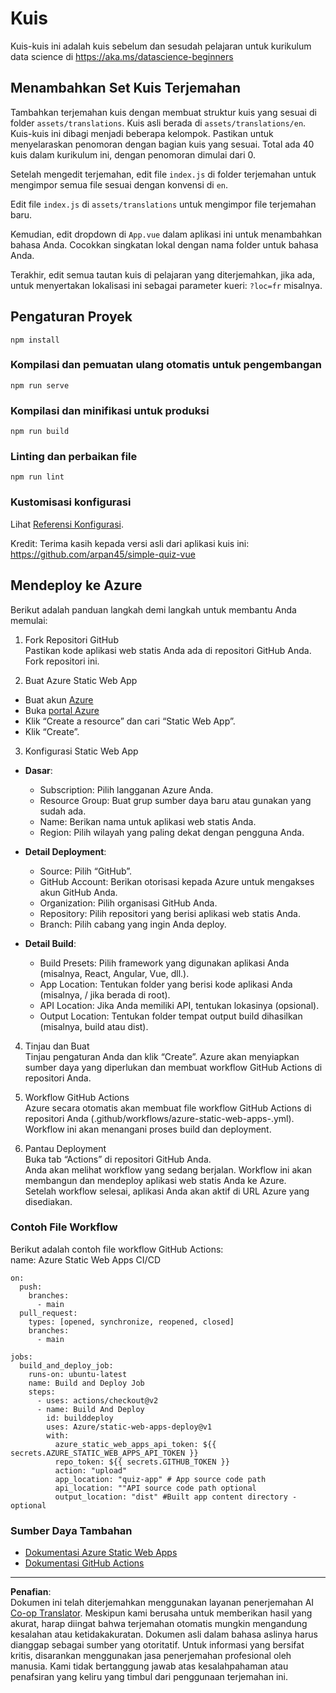 <!--
CO_OP_TRANSLATOR_METADATA:
{
  "original_hash": "e92c33ea498915a13c9aec162616db18",
  "translation_date": "2025-08-28T19:06:29+00:00",
  "source_file": "quiz-app/README.md",
  "language_code": "id"
}
-->
# Kuis

Kuis-kuis ini adalah kuis sebelum dan sesudah pelajaran untuk kurikulum data science di https://aka.ms/datascience-beginners

## Menambahkan Set Kuis Terjemahan

Tambahkan terjemahan kuis dengan membuat struktur kuis yang sesuai di folder `assets/translations`. Kuis asli berada di `assets/translations/en`. Kuis-kuis ini dibagi menjadi beberapa kelompok. Pastikan untuk menyelaraskan penomoran dengan bagian kuis yang sesuai. Total ada 40 kuis dalam kurikulum ini, dengan penomoran dimulai dari 0.

Setelah mengedit terjemahan, edit file `index.js` di folder terjemahan untuk mengimpor semua file sesuai dengan konvensi di `en`.

Edit file `index.js` di `assets/translations` untuk mengimpor file terjemahan baru.

Kemudian, edit dropdown di `App.vue` dalam aplikasi ini untuk menambahkan bahasa Anda. Cocokkan singkatan lokal dengan nama folder untuk bahasa Anda.

Terakhir, edit semua tautan kuis di pelajaran yang diterjemahkan, jika ada, untuk menyertakan lokalisasi ini sebagai parameter kueri: `?loc=fr` misalnya.

## Pengaturan Proyek

```
npm install
```

### Kompilasi dan pemuatan ulang otomatis untuk pengembangan

```
npm run serve
```

### Kompilasi dan minifikasi untuk produksi

```
npm run build
```

### Linting dan perbaikan file

```
npm run lint
```

### Kustomisasi konfigurasi

Lihat [Referensi Konfigurasi](https://cli.vuejs.org/config/).

Kredit: Terima kasih kepada versi asli dari aplikasi kuis ini: https://github.com/arpan45/simple-quiz-vue

## Mendeploy ke Azure

Berikut adalah panduan langkah demi langkah untuk membantu Anda memulai:

1. Fork Repositori GitHub  
Pastikan kode aplikasi web statis Anda ada di repositori GitHub Anda. Fork repositori ini.

2. Buat Azure Static Web App  
- Buat akun [Azure](http://azure.microsoft.com)  
- Buka [portal Azure](https://portal.azure.com)  
- Klik “Create a resource” dan cari “Static Web App”.  
- Klik “Create”.  

3. Konfigurasi Static Web App  
- **Dasar**:  
  - Subscription: Pilih langganan Azure Anda.  
  - Resource Group: Buat grup sumber daya baru atau gunakan yang sudah ada.  
  - Name: Berikan nama untuk aplikasi web statis Anda.  
  - Region: Pilih wilayah yang paling dekat dengan pengguna Anda.  

- **Detail Deployment**:  
  - Source: Pilih “GitHub”.  
  - GitHub Account: Berikan otorisasi kepada Azure untuk mengakses akun GitHub Anda.  
  - Organization: Pilih organisasi GitHub Anda.  
  - Repository: Pilih repositori yang berisi aplikasi web statis Anda.  
  - Branch: Pilih cabang yang ingin Anda deploy.  

- **Detail Build**:  
  - Build Presets: Pilih framework yang digunakan aplikasi Anda (misalnya, React, Angular, Vue, dll.).  
  - App Location: Tentukan folder yang berisi kode aplikasi Anda (misalnya, / jika berada di root).  
  - API Location: Jika Anda memiliki API, tentukan lokasinya (opsional).  
  - Output Location: Tentukan folder tempat output build dihasilkan (misalnya, build atau dist).  

4. Tinjau dan Buat  
Tinjau pengaturan Anda dan klik “Create”. Azure akan menyiapkan sumber daya yang diperlukan dan membuat workflow GitHub Actions di repositori Anda.

5. Workflow GitHub Actions  
Azure secara otomatis akan membuat file workflow GitHub Actions di repositori Anda (.github/workflows/azure-static-web-apps-<name>.yml). Workflow ini akan menangani proses build dan deployment.

6. Pantau Deployment  
Buka tab “Actions” di repositori GitHub Anda.  
Anda akan melihat workflow yang sedang berjalan. Workflow ini akan membangun dan mendeploy aplikasi web statis Anda ke Azure.  
Setelah workflow selesai, aplikasi Anda akan aktif di URL Azure yang disediakan.

### Contoh File Workflow

Berikut adalah contoh file workflow GitHub Actions:  
name: Azure Static Web Apps CI/CD  
```
on:
  push:
    branches:
      - main
  pull_request:
    types: [opened, synchronize, reopened, closed]
    branches:
      - main

jobs:
  build_and_deploy_job:
    runs-on: ubuntu-latest
    name: Build and Deploy Job
    steps:
      - uses: actions/checkout@v2
      - name: Build And Deploy
        id: builddeploy
        uses: Azure/static-web-apps-deploy@v1
        with:
          azure_static_web_apps_api_token: ${{ secrets.AZURE_STATIC_WEB_APPS_API_TOKEN }}
          repo_token: ${{ secrets.GITHUB_TOKEN }}
          action: "upload"
          app_location: "quiz-app" # App source code path
          api_location: ""API source code path optional
          output_location: "dist" #Built app content directory - optional
```

### Sumber Daya Tambahan  
- [Dokumentasi Azure Static Web Apps](https://learn.microsoft.com/azure/static-web-apps/getting-started)  
- [Dokumentasi GitHub Actions](https://docs.github.com/actions/use-cases-and-examples/deploying/deploying-to-azure-static-web-app)  

---

**Penafian**:  
Dokumen ini telah diterjemahkan menggunakan layanan penerjemahan AI [Co-op Translator](https://github.com/Azure/co-op-translator). Meskipun kami berusaha untuk memberikan hasil yang akurat, harap diingat bahwa terjemahan otomatis mungkin mengandung kesalahan atau ketidakakuratan. Dokumen asli dalam bahasa aslinya harus dianggap sebagai sumber yang otoritatif. Untuk informasi yang bersifat kritis, disarankan menggunakan jasa penerjemahan profesional oleh manusia. Kami tidak bertanggung jawab atas kesalahpahaman atau penafsiran yang keliru yang timbul dari penggunaan terjemahan ini.